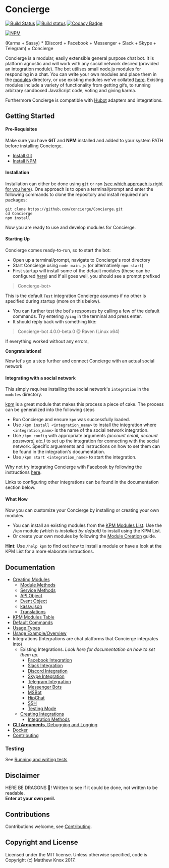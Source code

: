 # Concierge
[![Build Status](https://api.travis-ci.org/concierge/Concierge.svg?branch=master)](https://travis-ci.org/concierge/Concierge) [![Build status](https://ci.appveyor.com/api/projects/status/eis48if0bf8ynq69?svg=true)](https://ci.appveyor.com/project/mrkno/concierge) [![Codacy Badge](https://api.codacy.com/project/badge/Grade/0d267567f8874ad2ae3d72ac44c9c492)](https://www.codacy.com/app/Concierge/Concierge?utm_source=github.com&amp;utm_medium=referral&amp;utm_content=concierge/Concierge&amp;utm_campaign=Badge_Grade)

[![NPM](https://nodei.co/npm/concierge-bot.png?compact=true)](https://npmjs.org/package/concierge-bot)

(Karma + Sassy) * (Discord + Facebook + Messenger + Slack + Skype + Telegram) = Concierge


Concierge is a modular, easily extensible general purpose chat bot. It is platform agnostic and will work with any social network desired (provided an integration module). The bot utilises small node.js modules for responding in a chat.
You can write your own modules and place them in the [modules](https://github.com/concierge/Concierge/tree/master/modules) directory, or use existing modules we've collated [here](https://github.com/concierge/Concierge/wiki/KPM-Table). Existing modules include a variety of functionality from getting gifs,  to running arbitrary sandboxed JavaScript code, voting and giving karma.

Furthermore Concierge is compatible with [Hubot](https://github.com/github/hubot) adapters and integrations.

## Getting Started

#### Pre-Requisites
Make sure you have **GIT** and **NPM** installed and added to your system PATH before installing Concierge.
- [Install Git](https://git-scm.com/book/en/v2/Getting-Started-Installing-Git)
- [Install NPM](https://nodejs.org/en/download/)

#### Installation
Installation can either be done using `git` or `npm` ([see which approach is right for you here](doc/UsageTypes.md)). One approach is to open a terminal/prompt and enter the following commands to clone the repository and install required npm packages:
```
git clone https://github.com/concierge/Concierge.git
cd Concierge
npm install
```
Now you are ready to use and develop modules for Concierge.

#### Starting Up
Concierge comes ready-to-run, so to start the bot:
- Open up a terminal/prompt, navigate to Concierge's root directory
- Start Concierge using `node main.js` (or alternatively `npm start`)
- First startup will install some of the default modules (these can be configured [here](doc/DefaultCommands.md)) and If all goes well, you should see a prompt prefixed

> Concierge-bot>

This is the default `Test` integration Concierge assumes if no other is specified during startup (more on this below).
- You can further test the bot's responses by calling a few of the default commands. Try entering `/ping` in the terminal and press enter.
- It should reply back with something like:

> Concierge-bot 4.0.0-beta.0 @ Raven (Linux x64)

If everything worked without any errors,

**Congratulations!**

Now let's go a step further and connect Concierge with an actual social network

#### Integrating with a social network
This simply requires installing the social network's `integration` in the `modules` directory.

[kpm](https://github.com/concierge/kpm) is a great module that makes this process a piece of cake. The process can be generalized into the following steps

- Run Concierge and ensure `kpm` was successfully loaded.
- Use `/kpm install <integration_name>` to install the integration where `<integration_name>` is the name of the social network integration.
- Use `/kpm config` with appropriate arguments *(account email, account password, etc.)* to set up the integration for connecting with the social network. Specific arguements and instructions on how to set them can be found in the integration's documentation.
- Use `/kpm start <integration_name>` to start the integration.

Why not try integrating Concierge with Facebook by following the instructions [here](https://github.com/concierge/facebook).

Links to configuring other integrations can be found in the documentation section below.

#### What Now
Now you can customize your Concierge by installing or creating your own modules.

- You can install an existing modules from the [KPM Modules List](https://github.com/concierge/Concierge/wiki/KPM-Table). Use the `/kpm` module *(which is installed by default)* to install using the KPM List.
- Or create your own modules by following the [ Module Creation](doc/ModuleCreation.md) guide.

**Hint**: Use `/help kpm` to find out how to install a module or have a look at the KPM List for a more elaborate instructions.

## Documentation
- [Creating Modules](doc/ModuleCreation.md)
	- [Module Methods](doc/api/Module.md)
	- [Service Methods](doc/api/Service.md)
	- [API Object](doc/api/Api.md)
	- [Event Object](doc/api/Event.md)
	- [kassy.json](doc/api/Kassy.json.md)
	- [Translations](doc/api/Translation.md)
- [KPM Modules Table](https://github.com/concierge/Concierge/wiki/KPM-Table)
- [Default Commands](doc/DefaultCommands.md)
- [Usage Types](doc/UsageTypes.md)
- [Usage Example/Overview](https://github.com/concierge/Concierge/issues/77#issuecomment-181676118)
- Integrations (Integrations are chat platforms that Concierge integrates into)
	- Existing Integrations. *Look here for documentation on how to set them up.*
		- [Facebook Integration](https://github.com/concierge/facebook)
		- [Slack Integration](https://github.com/concierge/slack)
		- [Discord Integration](https://github.com/concierge/discord)
		- [Skype Integration](https://github.com/concierge/skype)
		- [Telegram Integration](https://github.com/concierge/telegram)
		- [Messenger Bots](https://github.com/concierge/messenger)
 		- [MSBot](https://github.com/concierge/msbot)
		- [HipChat](https://github.com/concierge/hipchat)
		- [SSH](https://github.com/concierge/ssh)
 		- [Testing Mode](https://github.com/concierge/test)
	- [Creating Integrations](doc/IntegrationCreation.md)
		- [Integration Methods](doc/api/Integration.md)
- [**CLI Arguments**, Debugging and Logging](doc/Options.md)
- [Docker](doc/Docker.md)
- [Contributing](doc/Contributing.md)

### Testing
See [Running and writing tests](doc/Testing.md)

## Disclaimer
HERE BE DRAGONS 🐉!
Written to see if it could be done, not written to be readable.<br><b>Enter at your own peril.</b>

## Contributions
Contributions welcome, see [Contributing](doc/Contributing.md).

## Copyright and License
Licensed under the MIT license. Unless otherwise specified, code is Copyright (c) Matthew Knox 2017.
